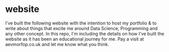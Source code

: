 # website
I've built the following website with the intention to host my portfolio & to write about things that excite me around Data Science, Programming and any other concept.
In this repo, I'm including the details on how I've built the website as it has been an educational journey for me.
Pay a visit at aevmorfop.co.uk and let me know what you think.
